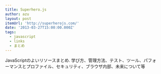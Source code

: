 ```yaml
---
title: Superhero.js
author: azu
layout: post
itemUrl: 'http://superherojs.com/'
date: '2013-03-27T15:00:00.000Z'
tags:
  - javascript
  - links
  - まとめ
---
```

JavaScriptのよいリソースまとめ.
学び方、管理方法、テスト、ツール、パフォーマンスとプロファイル、セキュリティ、ブラウザ内部、未来について等
